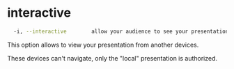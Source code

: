 # interactive

```sh
  -i, --interactive        allow your audience to see your presentation on another device synchronously (default: false)
```

This option allows to view your presentation from another devices.

These devices can't navigate, only the "local" presentation is authorized.
